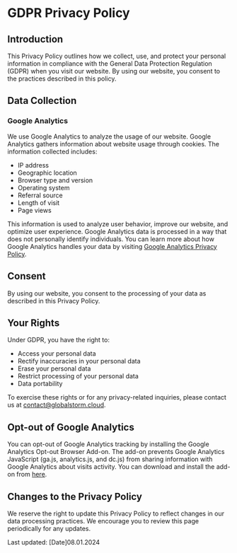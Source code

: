 # GDPR Privacy Policy

## Introduction

This Privacy Policy outlines how we collect, use, and protect your personal information in compliance with the General Data Protection Regulation (GDPR) when you visit our website. By using our website, you consent to the practices described in this policy.

## Data Collection

### Google Analytics

We use Google Analytics to analyze the usage of our website. Google Analytics gathers information about website usage through cookies. The information collected includes:

- IP address
- Geographic location
- Browser type and version
- Operating system
- Referral source
- Length of visit
- Page views

This information is used to analyze user behavior, improve our website, and optimize user experience. Google Analytics data is processed in a way that does not personally identify individuals. You can learn more about how Google Analytics handles your data by visiting [Google Analytics Privacy Policy](https://policies.google.com/privacy).

## Consent

By using our website, you consent to the processing of your data as described in this Privacy Policy.

## Your Rights

Under GDPR, you have the right to:

- Access your personal data
- Rectify inaccuracies in your personal data
- Erase your personal data
- Restrict processing of your personal data
- Data portability

To exercise these rights or for any privacy-related inquiries, please contact us at [contact@globalstorm.cloud](mailto:contact@globalstorm.cloud).

## Opt-out of Google Analytics

You can opt-out of Google Analytics tracking by installing the Google Analytics Opt-out Browser Add-on. The add-on prevents Google Analytics JavaScript (ga.js, analytics.js, and dc.js) from sharing information with Google Analytics about visits activity. You can download and install the add-on from [here](https://tools.google.com/dlpage/gaoptout).

## Changes to the Privacy Policy

We reserve the right to update this Privacy Policy to reflect changes in our data processing practices. We encourage you to review this page periodically for any updates.

Last updated: [Date]08.01.2024